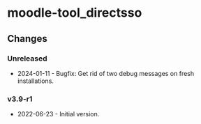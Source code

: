 moodle-tool_directsso
=====================

Changes
-------

### Unreleased

* 2024-01-11 - Bugfix: Get rid of two debug messages on fresh installations.

### v3.9-r1

* 2022-06-23 - Initial version.
